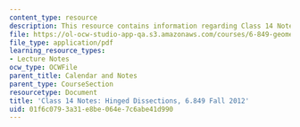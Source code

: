 ```yaml
---
content_type: resource
description: This resource contains information regarding Class 14 Notes, Fall 2012.
file: https://ol-ocw-studio-app-qa.s3.amazonaws.com/courses/6-849-geometric-folding-algorithms-linkages-origami-polyhedra-fall-2012/01f6c0793a31e8be064e7c6abe41d990_MIT6_849F12_C14.pdf
file_type: application/pdf
learning_resource_types:
- Lecture Notes
ocw_type: OCWFile
parent_title: Calendar and Notes
parent_type: CourseSection
resourcetype: Document
title: 'Class 14 Notes: Hinged Dissections, 6.849 Fall 2012'
uid: 01f6c079-3a31-e8be-064e-7c6abe41d990
---
```

